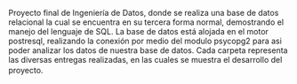 Proyecto final de Ingeniería de Datos, donde se realiza una base de datos relacional la cual se encuentra en su tercera forma normal, demostrando el manejo del lenguaje de SQL.
La base de datos está alojada en el motor postresql, realizando la conexión por medio del modulo psycopg2 para asi poder analizar los datos de nuestra base de datos.
Cada carpeta representa las diversas entregas realizadas, en las cuales se muestra el desarrollo del proyecto.
ㅤ⠀ㅤ
